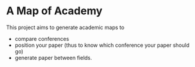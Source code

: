 # A Map of Academy
This project aims to generate academic maps to 

- compare conferences
- position your paper (thus to know which conference your paper should go)
- generate paper between fields.


